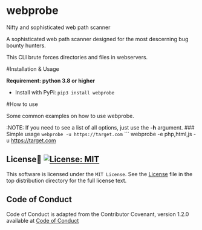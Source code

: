 # webprobe
Nifty and sophisticated web path scanner

A sophisticated web path scanner designed for the most descerning bug bounty hunters.


This CLI brute forces directories and files in webservers.


#Installation & Usage
                                                
**Requirement: python 3.8 or higher**

- Install with PyPi: `pip3 install webprobe`


#How to use

Some common examples on how to use webprobe.

:NOTE: If you need to see a list of all options, just use the **-h** argument.                                                                    ### Simple usage                                                ```
webprobe -u https://target.com
```                                                                                                                             ```
webprobe -e php,html,js -u https://target.com     



## License📑 [![License: MIT](https://img.shields.io/badge/License-MIT-yellow.svg)](https://opensource.org/licenses/MIT)

This software is licensed under the `MIT License`. See the [License](https://github.com/scalabli/webprobe/blob/master/LICENSE) file in the top distribution directory for the full license text.

## Code of Conduct
Code of Conduct is adapted from the Contributor Covenant, version 1.2.0 available at [Code of Conduct](http://contributor-covenant.org/version/1/2/0/)
